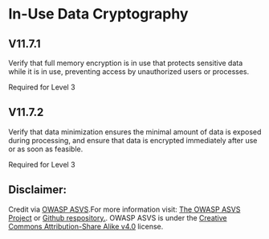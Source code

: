 #  In-Use Data Cryptography
## V11.7.1
Verify that full memory encryption is in use that protects sensitive data while it is in use, preventing access by unauthorized users or processes.
Required for Level 3
## V11.7.2
Verify that data minimization ensures the minimal amount of data is exposed during processing, and ensure that data is encrypted immediately after use or as soon as feasible.
Required for Level 3

## Disclaimer:
Credit via [OWASP ASVS](https://owasp.org/www-project-application-security-verification-standard/).For more information visit: [The OWASP ASVS Project](https://owasp.org/www-project-application-security-verification-standard/) or [Github respository.](https://github.com/OWASP/ASVS). OWASP ASVS is under the [Creative Commons Attribution-Share Alike v4.0](https://github.com/OWASP/ASVS/blob/v5.0.0/LICENSE.md) license.
